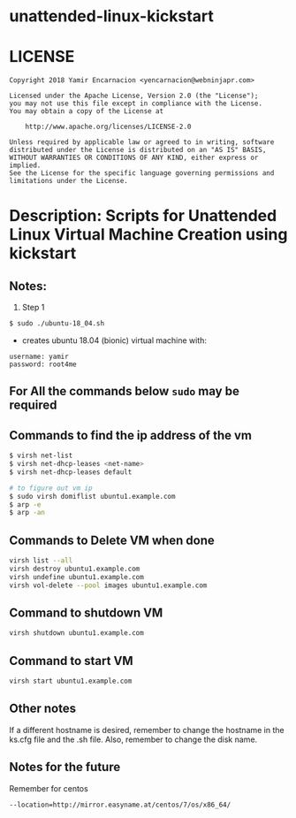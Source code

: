 unattended-linux-kickstart
=========================

# LICENSE
```
Copyright 2018 Yamir Encarnacion <yencarnacion@webninjapr.com>

Licensed under the Apache License, Version 2.0 (the "License");
you may not use this file except in compliance with the License.
You may obtain a copy of the License at

    http://www.apache.org/licenses/LICENSE-2.0

Unless required by applicable law or agreed to in writing, software
distributed under the License is distributed on an "AS IS" BASIS,
WITHOUT WARRANTIES OR CONDITIONS OF ANY KIND, either express or implied.
See the License for the specific language governing permissions and
limitations under the License.
```

# Description: Scripts for Unattended Linux Virtual Machine Creation using kickstart

## Notes:

1. Step 1
```sh
$ sudo ./ubuntu-18_04.sh
```
- creates ubuntu 18.04 (bionic) virtual machine with:
```
username: yamir
password: root4me
```
## For All the commands below `sudo` may be required

## Commands to find the ip address of the vm
```sh
$ virsh net-list
$ virsh net-dhcp-leases <net-name>
$ virsh net-dhcp-leases default

# to figure out vm ip
$ sudo virsh domiflist ubuntu1.example.com
$ arp -e 
$ arp -an
```

## Commands to Delete VM when done
```sh
virsh list --all
virsh destroy ubuntu1.example.com
virsh undefine ubuntu1.example.com
virsh vol-delete --pool images ubuntu1.example.com
```

## Command to shutdown VM
```sh
virsh shutdown ubuntu1.example.com
```

## Command to start VM
```sh
virsh start ubuntu1.example.com
```

## Other notes
If a different hostname is desired, remember to change the
hostname in the ks.cfg file and the .sh file.  Also, remember 
to change the disk name.

## Notes for the future
Remember for centos
```
--location=http://mirror.easyname.at/centos/7/os/x86_64/ 
```


